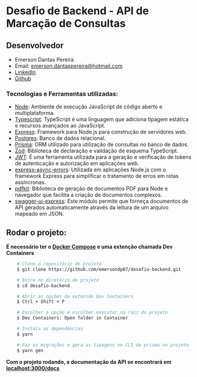 # Desafio de Backend - API de Marcação de Consultas

## Desenvolvedor

- Emerson Dantas Pereira
- Email: emerson.dantaspereira@hotmail.com
- [LinkedIn](https://www.linkedin.com/in/emersondantaspereira/)
- [Github](https://github.com/emersondp07)

### Tecnologias e Ferramentas utilizadas:

- [Node](https://nodejs.org/en/): Ambiente de execução JavaScript de código aberto e multiplataforma.
- [Typescript](https://nodejs.org/en/): TypeScript é uma linguagem que adiciona tipagem estática e recursos avançados ao JavaScript.
- [Express](https://expressjs.com): Framework para Node.js para construção de servidores web.
- [Postgres](https://www.postgresql.org/): Banco de dados relacional.
- [Prisma](https://www.prisma.io): ORM utilizado para utilização de consultas no banco de dados.
- [Zod](https://zod.dev): Biblioteca de declaração e validação de esquema TypeScript.
- [JWT](https://jwt.io/): É uma ferramenta utilizada para a geração e verificação de tokens de autenticação e autorização em aplicações web.
- [express-async-errors](https://www.npmjs.com/package/express-async-errors): Utilizada em aplicações Node.js com o framework Express para simplificar o tratamento de erros em rotas assíncronas.
- [pdfkit](pdfkit.org/): Biblioteca de geração de documentos PDF para Node e navegador que facilita a criação de documentos complexos.
- [swagger-ui-express](https://www.npmjs.com/package/swagger-ui-express): Este módulo permite que forneça documentos de API gerados automaticamente através da leitura de um arquivo mapeado em JSON.

## Rodar o projeto:

**É necessário ter o [Docker Compose](https://docs.docker.com/compose/install/) e uma extenção chamada Dev Containers**

```bash
    # Clone o repositório do projeto
    $ git clone https://github.com/emersondp07/desafio-backend.git

    # Entre no diretório do projeto
    $ cd desafio-backend

    # Abrir as opções da extensão Dev Containers
    $ Ctrl + Shift + P

    # Escolher a opção e escolher executar na raiz do projeto
    $ Dev Containers: Open folder in Container

    # Instala as dependências
    $ yarn

    # Faz as migrações e gera as tipagens no CLI do prisma no projeto
    $ yarn gen
```

**Com o projeto rodando, a documentação da API se encontrará em [localhost:3000/docs](http://localhost:3000/docs)**
